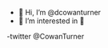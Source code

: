 - 👋 Hi, I’m @dcowanturner
- 👀 I’m interested in 🌱 
 
-twitter @CowanTurner 

<!---
dcowanturner/dcowanturner is a ✨ special ✨ repository because its `README.md` (this file) appears on your GitHub profile.
You can click the Preview link to take a look at your changes.
--->
